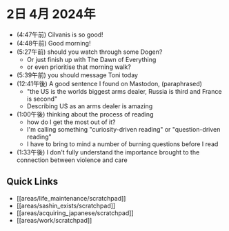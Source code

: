 # 2日 4月 2024年
- (4:47午前) Cilvanis is so good!
- (4:48午前) Good morning!
- (5:27午前) should you watch through some Dogen?
  - Or just finish up with The Dawn of Everything
  - or even prioritise that morning walk?
- (5:39午前) you should message Toni today
- (12:41午後) A good sentence I found on Mastodon, (paraphrased)
  - "the US is the worlds biggest arms dealer, Russia is third and France is second"
  - Describing US as an arms dealer is amazing
- (1:00午後) thinking about the process of reading
  - how do I get the most out of it?
  - I'm calling something "curiosity-driven reading" or "question-driven reading"
  - I have to bring to mind a number of burning questions before I read
- (1:33午後) I don't fully understand the importance brought to the connection between violence and care









## Quick Links
- [[areas/life_maintenance/scratchpad]]
- [[areas/sashin_exists/scratchpad]]
- [[areas/acquiring_japanese/scratchpad]]
- [[areas/work/scratchpad]]
